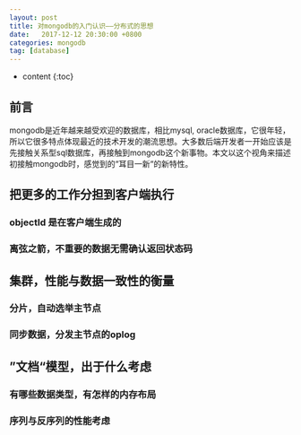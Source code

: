```yaml
---
layout: post
title: 对mongodb的入门认识——分布式的思想
date:   2017-12-12 20:30:00 +0800
categories: mongodb
tag: [database]
---
```



* content
{:toc}

## 前言

mongodb是近年越来越受欢迎的数据库，相比mysql, oracle数据库，它很年轻，所以它很多特点体现最近的技术开发的潮流思想。大多数后端开发者一开始应该是先接触关系型sql数据库，再接触到mongodb这个新事物。本文以这个视角来描述初接触mongodb时，感觉到的“耳目一新“的新特性。

## 把更多的工作分担到客户端执行

### objectId 是在客户端生成的

### 离弦之箭，不重要的数据无需确认返回状态码

## 集群，性能与数据一致性的衡量

### 分片，自动选举主节点

### 同步数据，分发主节点的oplog

## ”文档“模型，出于什么考虑

### 有哪些数据类型，有怎样的内存布局

### 序列与反序列的性能考虑